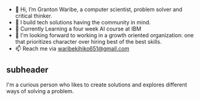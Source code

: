- 👋 Hi, I’m Granton Waribe, a computer scientist, problem solver and critical thinker.
- 👀 I build tech solutions having the community in mind.
- 🌱 Currently Learning a four week AI course at IBM
- 💞️ I'm looking forward to working in a growth oriented organization: one that prioritizes character over hiring best of the best skills.
- 📫 Reach me via waribekihiko651@gmail.com

<!---
Samboja651/Samboja651 is a ✨ special ✨ repository because its `README.md` (this file) appears on your GitHub profile.
You can click the Preview link to take a look at your changes.
--->
## subheader
I'm a curious person who likes to create solutions and explores different ways of solving a problem.
